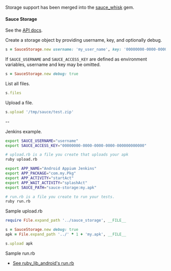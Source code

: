 Storage support has been merged into the [sauce_whisk](https://github.com/saucelabs/sauce_whisk) gem.

#### Sauce Storage

See the [API docs](http://saucelabs.com/docs/rest#storage).

Create a storage object by providing username, key, and optionally debug.

```ruby
s = SauceStorage.new username: 'my_user_name', key: '00000000-0000-0000-0000-000000000000', debug: true
```

If `SAUCE_USERNAME` and `SAUCE_ACCESS_KEY` are defined as environment variables, username and key may be omitted.

```ruby
s = SauceStorage.new debug: true
```

List all files.

```ruby
s.files
```
 
Upload a file.

```ruby
s.upload '/tmp/sauce/test.zip'
```

--

Jenkins example.

```bash
export SAUCE_USERNAME="username"
export SAUCE_ACCESS_KEY="00000000-0000-0000-0000-000000000000"

# upload.rb is a file you create that uploads your apk
ruby upload.rb

export APP_NAME="Android Appium Jenkins"
export APP_PACKAGE="com.my.Pkg"
export APP_ACTIVITY="startAct"
export APP_WAIT_ACTIVITY="splashAct"
export SAUCE_PATH="sauce-storage:my.apk"

# run.rb is a file you create to run your tests.
ruby run.rb
```

Sample upload.rb

```ruby
require File.expand_path '../sauce_storage', __FILE__

s = SauceStorage.new debug: true
apk = File.expand_path '../' * 1 + 'my.apk', __FILE__

s.upload apk
```

Sample run.rb

 - [See ruby_lib_android's run.rb](https://github.com/appium/ruby_lib_android/blob/master/lib/run.rb)
